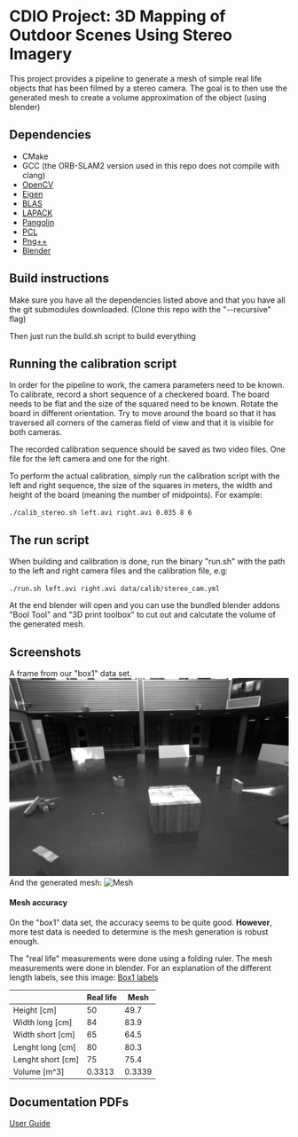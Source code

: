 CDIO Project: 3D Mapping of Outdoor Scenes Using Stereo Imagery
========

This project provides a pipeline to generate a mesh of simple real life objects
that has been filmed by a stereo camera. The goal is to then use the generated
mesh to create a volume approximation of the object (using blender) 

## Dependencies

- CMake
- GCC (the ORB-SLAM2 version used in this repo does not compile with clang)
- [OpenCV](http://opencv.org)
- [Eigen](http://eigen.tuxfamily.org/index.php?title=Main_Page)
- [BLAS](http://www.netlib.org/blas/)
- [LAPACK](http://www.netlib.org/lapack/)
- [Pangolin](https://github.com/stevenlovegrove/Pangolin)
- [PCL](http://pointclouds.org/)
- [Png++](http://www.nongnu.org/pngpp/)
- [Blender](http://www.blender.org)

## Build instructions

Make sure you have all the dependencies listed above and that you have all the git submodules downloaded.
(Clone this repo with the "--recursive" flag)

Then just run the build.sh script to build everything

## Running the calibration script

In order for the pipeline to work, the camera parameters need to be known. To
calibrate, record a short sequence of a checkered board. The board needs to be
flat and the size of the squared need to be known. Rotate the board in
different orientation. Try to move around the board so that it has traversed
all corners of the cameras field of view and that it is visible for both
cameras. 

The recorded calibration sequence should be saved as two video files. One file
for the left camera and one for the right.

To perform the actual calibration, simply run the calibration script with the
left and right sequence, the size of the squares in meters, the width and
height of the board (meaning the number of midpoints). For example:

`./calib_stereo.sh left.avi right.avi 0.035 8 6`

## The run script

When building and calibration is done, run the binary "run.sh" with the path to
the left and right camera files and the calibration file, e.g:

`./run.sh left.avi right.avi data/calib/stereo_cam.yml`

At the end blender will open and you can use the bundled blender addons "Bool
Tool" and "3D print toolbox" to cut out and calcutate the volume of the
generated mesh.

## Screenshots

A frame from our "box1" data set.
![Frame1](https://github.com/DarkDefender/TSBB11/raw/master/doc_res/0001.png)
And the generated mesh:
![Mesh](https://github.com/DarkDefender/TSBB11/raw/master/doc_res/box1.gif)

#### Mesh accuracy
On the "box1" data set, the accuracy seems to be quite good. **However**, more
test data is needed to determine is the mesh generation is robust enough.

The "real life" measurements were done using a folding ruler. The mesh
measurements were done in blender. For an explanation of the different length
labels, see this image: 
[Box1 labels](https://github.com/DarkDefender/TSBB11/raw/master/doc_res/box_dim.png)

|     | Real life | Mesh |  
| --- | --- | --- |
| Height [cm] | 50 | 49.7 |
| Width long [cm] | 84 | 83.9 |
| Width short [cm] | 65 | 64.5 |
| Lenght long [cm] | 80 | 80.3 |
| Lenght short [cm] | 75 | 75.4 |
| Volume [m^3] | 0.3313 | 0.3339 |

## Documentation PDFs

[User Guide](https://github.com/DarkDefender/TSBB11/raw/master/doc_res/CDIO_user_guide.pdf)
